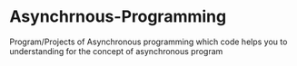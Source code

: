 # Asynchrnous-Programming
Program/Projects of Asynchronous programming which code helps you to understanding  for the concept of asynchronous program
